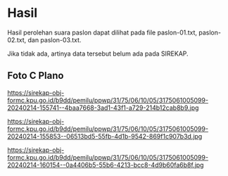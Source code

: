 # Hasil

Hasil perolehan suara paslon dapat dilihat pada file paslon-01.txt, paslon-02.txt, dan paslon-03.txt.

Jika tidak ada, artinya data tersebut belum ada pada SIREKAP.

## Foto C Plano

https://sirekap-obj-formc.kpu.go.id/b9dd/pemilu/ppwp/31/75/06/10/05/3175061005099-20240214-155741--4baa7668-3ad1-43f1-a729-214b12cab8b9.jpg

https://sirekap-obj-formc.kpu.go.id/b9dd/pemilu/ppwp/31/75/06/10/05/3175061005099-20240214-155853--06513bd5-55fb-4d1b-9542-869f1c907b3d.jpg

https://sirekap-obj-formc.kpu.go.id/b9dd/pemilu/ppwp/31/75/06/10/05/3175061005099-20240214-160154--0a4406b5-55b6-4213-bcc8-4d9b60fa6b8f.jpg
